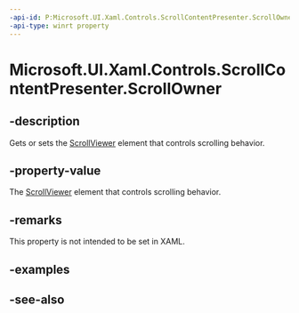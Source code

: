 ```yaml
---
-api-id: P:Microsoft.UI.Xaml.Controls.ScrollContentPresenter.ScrollOwner
-api-type: winrt property
---
```


<!-- Property syntax
public object ScrollOwner { get;  set; }
-->

# Microsoft.UI.Xaml.Controls.ScrollContentPresenter.ScrollOwner

## -description
Gets or sets the [ScrollViewer](scrollviewer.md) element that controls scrolling behavior.

## -property-value
The [ScrollViewer](scrollviewer.md) element that controls scrolling behavior.

## -remarks
This property is not intended to be set in XAML.

## -examples

## -see-also
